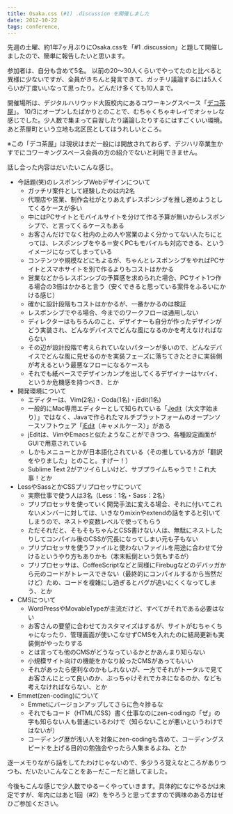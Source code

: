```yaml
---
title: Osaka.css (#1) .discussion を開催しました
date: 2012-10-22
tags: conference,
---
```

先週の土曜、約1年7ヶ月ぶりにOsaka.cssを「#1 .discussion」と題して開催しましたので、簡単に報告したいと思います。

<!--more-->

参加者は、自分も含めて5名。
以前の20〜30人くらいでやってたのと比べると異様に少ないですが、全員がきちんと発言できて、ガッチリ議論するには5人くらいが丁度いいなって思ったり。どんだけ多くても10人まで。

開催場所は、デジタルハリウッド大阪校内にあるコワーキングスペース「<a href="http://school.dhw.co.jp/osaka/decochaya/" target="_blank">デコ茶屋</a>」。
10/3にオープンしたばかりとのことで、むちゃくちゃキレイでオシャレな感じでした。少人数で集まって自習したり議論したりするにはすごくいい環境。あと茶屋町という立地も北区民としてはうれしいところ。

※この「デコ茶屋」は現状はまだ一般には開放されておらず、デジハリ卒業生かすでにコワーキングスペース会員の方の紹介でないと利用できません。

話し合った内容はだいたいこんな感じ。

<ul>
<li>今話題(笑)のレスポンシブWebデザインについて
<ul>
  <li>ガッチリ案件として経験したのは内2名</li>
  <li>代理店や営業、制作会社がとりあえずレスポンシブを推し進めようとしてくるケースが多い</li>
  <li>中にはPCサイトとモバイルサイトを分けて作る予算が無いからレスポンシブで、と言ってくるケースもある</li>
  <li>お客さんだけでなく社内の上の人や営業のよく分かってない人たちにとっては、レスポンシブをやる＝安くPCもモバイルも対応できる、というイメージになってしまっている</li>
  <li>コンテンツや規模などにもよるが、ちゃんとレスポンシブをやればPCサイトとスマホサイトを別で作るよりもコストはかかる</li>
  <li>営業などからレスポンシブの予算感を求められた場合、PCサイト1つ作る場合の3倍はかかると言う（安くできると思っている案件をふるいにかける感じ）</li>
  <li>確かに設計段階もコストはかかるが、一番かかるのは検証</li>
  <li>レスポンシブでやる場合、今までのワークフローは通用しない</li>
  <li>ディレクターはもちろんのこと、デザイナーも自分が作ったデザインがどう実装され、どんなデバイスでどんな風になるのかを考えなければならない</li>
  <li>その辺が設計段階で考えられていないパターンが多いので、どんなデバイスでどんな風に見せるのかを実装フェーズに落ちてきたときに実装側が考えるという最悪なフローになるケースも</li>
  <li>それでも紙ベースでデザインカンプを出してくるデザイナーはヤバイ、というか危機感を持つべき、とか</li>
</ul>
</li>

<li>開発環境について
<ul>
  <li>エディターは、Vim(2名)・Coda(1名)・jEdit(1名)</li>
  <li>一般的にMac専用エディターとして知られている「<a href="http://www.artman21.com/jp/jedit_x/" target="_blank">Jedit</a>（大文字始まり）」ではなく、Javaで作られたマルチプラットフォームのオープンソースソフトウェア「<a href="http://jedit.org/" target="_blank">jEdit</a>（キャメルケース）」がある</li>
  <li>jEditは、VimやEmacsと似たようなことができつつ、各種設定画面がGUIで用意されている</li>
  <li>しかもメニューとかが日本語化されている（その推している方が「翻訳をやりました」とのこと。すげー！）</li>
  <li>Sublime Text 2がアツイらしいけど、サブプライムちゃうで！これ大事！とか</li>
</ul>
</li>

<li>LessやSassとかCSSプリプロセッサについて
<ul>
  <li>実際仕事で使う人は3名（Less：1名・Sass：2名）</li>
  <li>プリプロセッサを使っていく開発手法に変える場合、それに付いてこれないメンバーに対しては、いきなりmixinやextendの話をすると引いてしまうので、ネストや変数レベルで使ってもらう</li>
  <li>ただそれだと、そもそもちゃんとCSS書けない人は、無駄にネストしたりしてコンパイル後のCSSが冗長になってしまい元も子もない</li>
  <li>プリプロセッサを使うファイルと使わないファイルを用途に合わせて分けるというやり方もありかも（本末転倒という気もするが）</li>
  <li>プリプロセッサは、CoffeeScriptなどと同様にFirebugなどのデバッガから元のコードがトレースできない（最終的にコンパイルするから当然だけど）ため、コードを複雑にし過ぎるとバグが追いにくくなってしまう、とか</li>
</ul>
</li>

<li>CMSについて
<ul>
  <li>WordPressやMovableTypeが主流だけど、すべてがそれである必要はない</li>
  <li>お客さんの要望に合わせてカスタマイズはするが、サイトがむちゃくちゃになったり、管理画面が使いこなせずCMSを入れたのに結局更新も実装側がやったりする</li>
  <li>とは言っても他のCMSがどうなっているかとかあんまり知らない</li>
  <li>小規模サイト向けの機能をかなり絞ったCMSがあってもいい</li>
  <li>それがあったら便利なのかもしれないが、一方でそれがトータルで見てお客さんにとって良いのか、ぶっちゃけそれでカネになるのか、なども考えなければならない、とか</li>
</ul>
</li>

<li>Emmet(zen-coding)について
<ul>
  <li>Emmetにバージョンアップしてさらに色々捗るな</li>
  <li>それでもコード（HTML/CSS）書く仕事なのにzen-codingの「ぜ」の字も知らない人も普通にいるわけで（知らないことが悪いというわけではないが）</li>
  <li>コーディング歴が浅い人を対象にzen-codingも含めて、コーディングスピードを上げる目的の勉強会やったら人集まるよね、とか</li>
</ul>
</li>

</ul>

逐一メモりながら話をしてたわけじゃないので、多少うろ覚えなところがありつつも、だいたいこんなことをあーだこーだと話してました。

今後もこんな感じで少人数でゆるーくやっていきます。具体的になにやるかは未定ですが、年内にはあと1回（#2）をやろうと思ってますので興味のある方はぜひご参加ください。